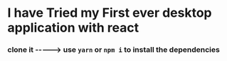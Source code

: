 # I have Tried my First ever desktop application with react

### clone it  -----> use `yarn` or `npm i` to install the dependencies
